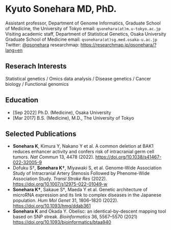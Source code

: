 # Kyuto Sonehara MD, PhD.
Assistant professor, Department of Genome Informatics, Graduate School of Medicine, the University of Tokyo
email: `qsonehara(at)m.u-tokyo.ac.jp`
Visiting academic staff, Department of Statistical Genetics, Osaka University Graduate School of Medicine
email: `qsonehara(at)sg.med.osaka-u.ac.jp`
Twitter: [@qsonehara](https://twitter.com/qsonehara)
researchmap: https://researchmap.jp/qsonehara/?lang=en

## Reserach Interests
Statistical genetics / Omics data analysis / Disease genetics / Cancer biology / Functional genomics

## Education
- [Sep 2022] Ph.D. (Medicine), Osaka University
- [Mar 2017] B.S. (Medicine), M.D., The University of Tokyo

## Selected Publications
- **Sonehara K**, Kimura Y, Nakano Y et al. A common deletion at BAK1 reduces enhancer activity and confers risk of intracranial germ cell tumors. *Nat Commun* 13, 4478 (2022). https://doi.org/10.1038/s41467-022-32005-9
- Dofuku S†, **Sonehara K†**, Miyawaki S, et al. Genome-Wide Association Study of Intracranial Artery Stenosis Followed by Phenome-Wide Association Study. *Transl Stroke Res* (2022). https://doi.org/10.1007/s12975-022-01049-w
- **Sonehara K†**, Sakaue S†, Maeda Y et al. Genetic architecture of microRNA expression and its link to complex diseases in the Japanese population. *Hum Mol Genet* 31, 1806–1820 (2022). https://doi.org/10.1093/hmg/ddab361
- **Sonehara K** and Okada Y. Obelisc: an identical-by-descent mapping tool based on SNP streak. *Bioinformatics* 36, 5567–5570 (2021) https://doi.org/10.1093/bioinformatics/btaa940

